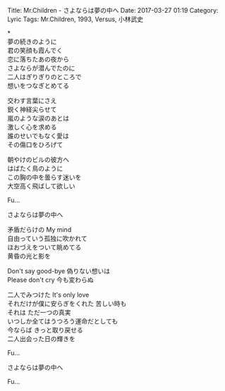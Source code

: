 Title: Mr.Children - さよならは夢の中へ
Date: 2017-03-27 01:19
Category: Lyric
Tags: Mr.Children, 1993, Versus, 小林武史


\*  
夢の続きのように  
君の笑顔も霞んでく  
恋に落ちたあの夜から  
さよならが潜んでたのに  
二人はぎりぎりのところで  
想いをつなぎとめてる  
 
交わす言葉にさえ  
鋭く神経尖らせて  
嵐のような涙のあとは  
激しく心を求める  
誰のせいでもなく愛は  
その傷口をひろげて  

朝やけのビルの彼方へ  
はばたく鳥のように  
この胸の中を曇らす迷いを  
大空高く飛ばして欲しい  

Fu…  

さよならは夢の中へ  

矛盾だらけの My mind  
自由っていう孤独に吹かれて  
ほおづえをついて眺めてる  
黄昏の光と影を  

Don't say good-bye 偽りない想いは  
Please don't cry 今も変わらぬ  

二人でみつけた It's only love  
それだけが僕に安らぎをくれた 苦しい時も  
それは ただ一つの真実  
いつしか全てはうつろう運命だとしても  
今ならば きっと取り戻せる  
二人出会った日の輝きを  

Fu…  

さよならは夢の中へ  

Fu…  
